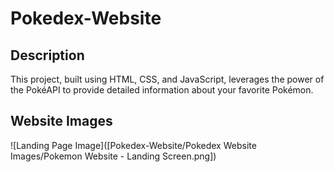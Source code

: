 # Pokedex-Website

## Description
This project, built using HTML, CSS, and JavaScript, leverages the power of the PokéAPI to provide detailed information about your favorite Pokémon. 

## Website Images
![Landing Page Image]([Pokedex-Website/Pokedex Website Images/Pokemon Website - Landing Screen.png])

